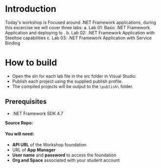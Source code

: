 # Introduction 

Today's workshop is Focused around .NET Framework applications, during this excercise we will cover three labs:
	a. Lab 01: Basic .NET Framework Application and deploying to .
	b. Lab 02: .NET Framework Application with Steeltoe capabilities
	c. Lab 03: .NET Framework Application with Service Binding 
	


# How to build
* Open the sln for each lab file in the src folder in Visual Studio.
* Publish each project using the supplied publish profile.
* The compiled projects will be output to the `\publish\` folder.

## Prerequisites
* .NET Framework SDK 4.7


**Source Repo:**<TBD>


#### You will need:
 - **API URL** of the Workshop foundation
 - URL of **App Manager**
 - **User name** and **password** to access the foundation
 - **Org and Space** associated with your student account
